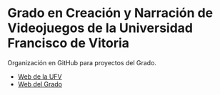 # Grado en Creación y Narración de Videojuegos de la Universidad Francisco de Vitoria

Organización en GitHub para proyectos del Grado.

* [Web de la UFV](http://www.ufv.es)
* [Web del Grado]([http://www.ufv.es](https://www.ufv.es/estudiar-grado-creacion-narracion-videojuegos-madrid/)https://www.ufv.es/estudiar-grado-creacion-narracion-videojuegos-madrid/)
